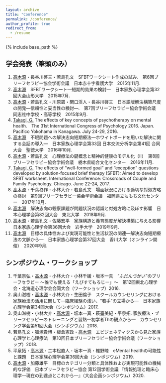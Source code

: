 ```yaml
---
layout: archive
title: "Conference"
permalink: /conference/
author_profile: true
redirect_from:
  - /resume
---
```


{% include base_path %}


## 学会発表（筆頭のみ）
1. <u>高木源</u>・長谷川啓三・若島孔文　SFBTワークシート作成の試み.　第6回ブリーフセラピー協会学術会議　日本赤十字看護大学　2015年11月.
2. <u>高木源</u>　SFBTワークシート―短期的効果の検討―　日本家族心理学会第32回大会山形大学　2015年7月.
3. <u>高木源</u>・若島孔文・川原碧・関口渓人・長谷川啓三　日本語版解決構築尺度の開発―信頼性と妥当性の検討―.　第7回ブリーフセラピー協会学術会議　同志社中学校・高等学校　2015年9月.
4. <u>Takagi, G.</u> The effects of key concepts of psychotherapy on mental health.　The 31st International Congress of Psychology 2016. Japan. Pacifico Yokohama in Kanagawa. July 24-29, 2016.
5. <u>高木源</u>　不眠問題への解決志向短期療法―ホワイトボードを用いた解決に関する会話の導入―　日本家族心理学会第33回 日本交流分析学会第41回 合同大会　聖徳大学　2016年10月.
6. <u>高木源</u>・若島孔文　心理療法の鍵概念と精神的健康のモデル化（Ⅱ）　第8回ブリーフセラピー協会学術会議　栃木県総合文化センター　2016年11月.
7. <u>Takagi, G.</u> The effects of “well-formed goal” and “exception” questions developed by solution-focused brief therapy (SFBT): Aimed to develop SFBT worksheet. International Conference: Crossroads of Couple and Family Psychology. Chicago. June 22-24, 2017.
8. <u>高木源</u>・千葉柊作・小林大介・若島孔文　場面状況における適切な対処方略の検討　第9回ブリーフセラピー協会学術会議　福岡県立ももち文化センター　2017年10月.
9. <u>高木源</u>　解決志向の観察課題が問題状況の認識と対処方略に及ぼす影響　日本心理学会第82回大会　東北大学　2018年9月.
10. <u>高木源</u>・若島孔文・佐藤宏平　家族構造と養育態度が解決構築に与える影響　日本家族心理学会第36回大会　岩手大学　2019年9月.
11. <u>高木源</u>　目標の具体性および実現可能性と生活状況の関連―解決志向短期療法の文脈から―　日本家族心理学会第37回大会　香川大学（オンライン開催）　2020年9月.


## シンポジウム・ワークショップ
1. 千葉祟弘・<u>高木源</u>・小林大介・小林千緩・坂本一真　”ふだんづかい”のブリーフセラピー ～誰でも使える「えぴすてもろじー」～　第12回東北心理学会・北海道心理学会合同大会（ワークショップ）2016.
2. 奥山滋樹・<u>高木源</u>・小林大介・生田倫子　スクールカウンセリングにおける家族療法の活用に関して―臨床経験の浅い、“若手”の立場から―　日本家族心理学会第34回大会（シンポジウム）2017.
3. 奥山滋樹・小林大介・<u>高木源</u>・坂本一真・萩臺美紀・平泉拓. 家族療法・ブリーフセラピーのトレーニングと習熟―初学者Thの観点から―　カウンセリング学会第51回大会（シンポジウム）2018.
4. 若島孔文・狐塚貴博・板倉憲政・<u>高木源</u>　エピジェネティクスから見た家族心理学と心理療法　第10回日本ブリーフセラピー協会学術会議（ワークショップ）2018.
5. 平泉拓・<u>高木源</u>・二本松直人・坂本一真・椎野睦　eMental healthの可能性と課題　日本家族心理学会第36回大会（シンポジウム）2019.
6. <u>高木源</u>・加藤雄平　目標のカテゴリー分類と具体性および実現可能性の機械的な評価　日本ブリーフセラピー協会 第12回学術会議 『情報処理と臨床心理学―現在の到達点とこれから―』（大会企画シンポジウム）2020.
